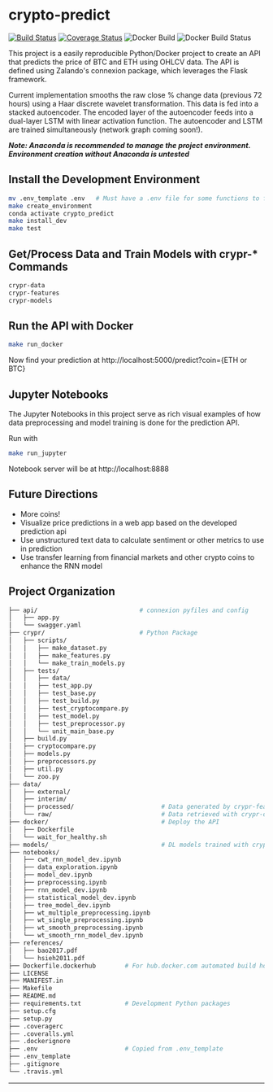 crypto-predict
==============================
[![Build Status](https://travis-ci.com/daniel-cortez-stevenson/crypto-predict.svg?branch=master)](https://travis-ci.com/daniel-cortez-stevenson/crypto-predict)
[![Coverage Status](https://coveralls.io/repos/github/daniel-cortez-stevenson/crypto-predict/badge.svg?branch=master)](https://coveralls.io/github/daniel-cortez-stevenson/crypto-predict?branch=master)
![Docker Build](https://img.shields.io/docker/automated/danielstevenson/crypto-predict.svg)
![Docker Build Status](https://img.shields.io/docker/build/danielstevenson/crypto-predict.svg)

This project is a easily reproducible Python/Docker project to create an API that predicts the price of BTC and ETH using OHLCV data. The API is defined using Zalando's connexion package, which leverages the Flask framework.

Current implementation smooths the raw close % change data (previous 72 hours) using a Haar discrete wavelet transformation. This data is fed into a stacked autoencoder. The encoded layer of the autoencoder feeds into a dual-layer LSTM with linear activation function. The autoencoder and LSTM are trained simultaneously (network graph coming soon!).

***Note: Anaconda is recommended to manage the project environment. Environment creation without Anaconda is untested***

## Install the Development Environment
```bash
mv .env_template .env   # Must have a .env file for some functions to find correct path
make create_environment
conda activate crypto_predict
make install_dev
make test
```

## Get/Process Data and Train Models with crypr-* Commands
```bash
crypr-data
crypr-features
crypr-models
```

## Run the API with Docker
```bash
make run_docker
```
Now find your prediction at http://localhost:5000/predict?coin={ETH or BTC}

## Jupyter Notebooks
The Jupyter Notebooks in this project serve as rich visual examples of how data preprocessing and model training is done for the prediction API.

Run with
```bash
make run_jupyter
```
Notebook server will be at http://localhost:8888

## Future Directions
- More coins!
- Visualize price predictions in a web app based on the developed prediction api
- Use unstructured text data to calculate sentiment or other metrics to use in prediction
- Use transfer learning from financial markets and other crypto coins to enhance the RNN model

## Project Organization
```bash
├── api/                            # connexion pyfiles and config
│   ├── app.py
│   └── swagger.yaml
├── crypr/                          # Python Package
│   ├── scripts/
│   │   ├── make_dataset.py
│   │   ├── make_features.py
│   │   └── make_train_models.py
│   ├── tests/
│   │   ├── data/
│   │   ├── test_app.py
│   │   ├── test_base.py
│   │   ├── test_build.py
│   │   ├── test_cryptocompare.py
│   │   ├── test_model.py
│   │   ├── test_preprocessor.py
│   │   └── unit_main_base.py
│   ├── build.py
│   ├── cryptocompare.py
│   ├── models.py
│   ├── preprocessors.py
│   ├── util.py
│   └── zoo.py
├── data/
│   ├── external/
│   ├── interim/
│   ├── processed/                        # Data generated by crypr-features
│   └── raw/                              # Data retrieved with crypr-data
├── docker/                               # Deploy the API
│   ├── Dockerfile
│   └── wait_for_healthy.sh
├── models/                               # DL models trained with crypr-models
├── notebooks/
│   ├── cwt_rnn_model_dev.ipynb
│   ├── data_exploration.ipynb
│   ├── model_dev.ipynb
│   ├── preprocessing.ipynb
│   ├── rnn_model_dev.ipynb
│   ├── statistical_model_dev.ipynb
│   ├── tree_model_dev.ipynb
│   ├── wt_multiple_preprocessing.ipynb
│   ├── wt_single_preprocessing.ipynb
│   ├── wt_smooth_preprocessing.ipynb
│   └── wt_smooth_rnn_model_dev.ipynb
├── references/
│   ├── bao2017.pdf
│   └── hsieh2011.pdf
├── Dockerfile.dockerhub        # For hub.docker.com automated build hook
├── LICENSE
├── MANIFEST.in
├── Makefile
├── README.md
├── requirements.txt            # Development Python packages
├── setup.cfg
├── setup.py
├── .coveragerc
├── .coveralls.yml
├── .dockerignore
├── .env                        # Copied from .env_template
├── .env_template
├── .gitignore
└── .travis.yml
```
--------
